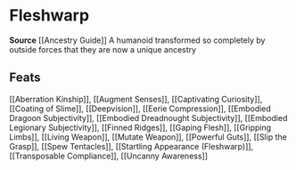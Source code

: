 ﻿---
id: '338'
name: Fleshwarp
rarity: Common
source: '[[DATABASE/source/Ancestry Guide|Ancestry Guide]]'
trait:
- Fleshwarp
type: Trait

---
# Fleshwarp

**Source** [[Ancestry Guide]] 
A humanoid transformed so completely by outside forces that they are now a unique ancestry

## Feats

[[Aberration Kinship]], [[Augment Senses]], [[Captivating Curiosity]], [[Coating of Slime]], [[Deepvision]], [[Eerie Compression]], [[Embodied Dragoon Subjectivity]], [[Embodied Dreadnought Subjectivity]], [[Embodied Legionary Subjectivity]], [[Finned Ridges]], [[Gaping Flesh]], [[Gripping Limbs]], [[Living Weapon]], [[Mutate Weapon]], [[Powerful Guts]], [[Slip the Grasp]], [[Spew Tentacles]], [[Startling Appearance (Fleshwarp)]], [[Transposable Compliance]], [[Uncanny Awareness]]